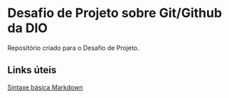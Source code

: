 # Desafio de Projeto sobre Git/Github da DIO
Repositório criado para o Desafio de Projeto.

## Links úteis
[Sintaxe básica Markdown](https://www.markdownguide.org/basic-syntax/)
